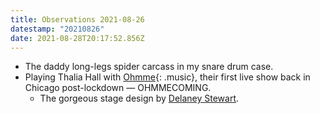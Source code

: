 ```yaml
---
title: Observations 2021-08-26
datestamp: "20210826"
date: 2021-08-28T20:17:52.856Z
---
```

- The daddy long-legs spider carcass in my snare drum case.
- Playing Thalia Hall with [Ohmme](http://ohmme.bandcamp.com/){: .music}, their first live show back in Chicago post-lockdown — OHMMECOMING.
	- The gorgeous stage design by [Delaney Stewart](https://www.gdstewart.com/).
